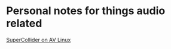 # Personal notes for things audio related

[SuperCollider on AV Linux](supercollider_on_avlinux.md)
